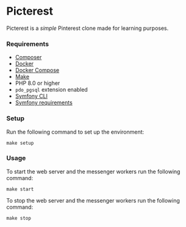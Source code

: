 # Picterest

Picterest is a _simple_ Pinterest clone made for learning purposes.

### Requirements

- [Composer](https://getcomposer.org/)
- [Docker](https://www.docker.com/)
- [Docker Compose](https://docs.docker.com/compose/install/)
- [Make](https://www.gnu.org/software/make/)
- PHP 8.0 or higher
- `pdo_pgsql` extension enabled
- [Symfony CLI](https://symfony.com/download)
- [Symfony requirements](https://symfony.com/doc/current/setup.html)


### Setup

Run the following command to set up the environment:

```
make setup
```

### Usage

To start the web server and the messenger workers run the following command:

```
make start
```

To stop the web server and the messenger workers run the following command:

```
make stop
```